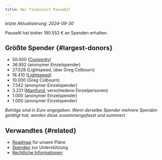 ```yaml
---
title: Wer finanziert PauseAI?
---
```


_letzte Aktualisierung: 2024-09-30_

PauseAI hat bisher 180.552 € an Spenden erhalten.

## Größte Spender {#largest-donors}

- 50.000 ([Conjointly](https://conjointly.com/))
- 36.952 (anonymer Einzelspender)
- 27.528 (Lightspeed, über Greg Colbourn)
- 18.410 ([Lightspeed](https://lightspeedgrants.org/))
- 10.000 (Greg Colbourn)
- 7.542 (anonymer Einzelspender)
- 3.221 ([Manifund](https://manifund.org/projects/pauseai-local-communities---volunteer-stipends), verschiedene Einzelpersonen)
- 1.000 (anonymer Einzelspender)
- 1.000 (anonymer Einzelspender)

_Beträge sind in Euro angegeben. Wenn derselbe Spender mehrere Spenden getätigt hat, werden diese zusammengefasst und summiert._

## Verwandtes {#related}

- [Roadmap](/roadmap) für unsere Pläne
- [Spenden](/donate) zur Unterstützung
- [Rechtliche Informationen](/legal)